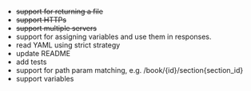 - ~~support for returning a file~~
- ~~support HTTPs~~
- ~~support multiple servers~~
- support for assigning variables and use them in responses.
- read YAML using strict strategy
- update README
- add tests
- support for path param matching, e.g. /book/{id}/section{section_id}
- support variables
